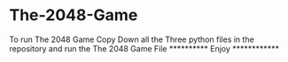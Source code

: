 # The-2048-Game

To run The 2048 Game 
Copy Down all the Three python files in the repository and run the The 2048 Game File
**********  Enjoy ************
